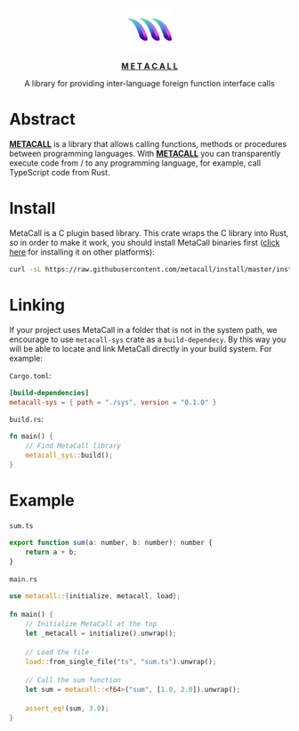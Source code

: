 <div align="center">
  <a href="https://metacall.io" target="_blank"><img src="https://raw.githubusercontent.com/metacall/core/master/deploy/images/logo.png" alt="M E T A C A L L" style="max-width:100%; margin: 0 auto;" width="80" height="80">
  <p><b>M E T A C A L L</b></p></a>
  <p>A library for providing inter-language foreign function interface calls</p>
</div>

# Abstract

**[METACALL](https://github.com/metacall/core)** is a library that allows calling functions, methods or procedures between programming languages. With **[METACALL](https://github.com/metacall/core)** you can transparently execute code from / to any programming language, for example, call TypeScript code from Rust.

# Install

MetaCall is a C plugin based library. This crate wraps the C library into Rust, so in order to make it work, you should install MetaCall binaries first ([click here](https://github.com/metacall/install) for installing it on other platforms):
``` sh
curl -sL https://raw.githubusercontent.com/metacall/install/master/install.sh | sh
```

# Linking

If your project uses MetaCall in a folder that is not in the system path, we encourage to use `metacall-sys` crate as a `build-dependecy`. By this way you will be able to locate and link MetaCall directly in your build system. For example:

`Cargo.toml`:
```toml
[build-dependencies]
metacall-sys = { path = "./sys", version = "0.1.0" }
```

`build.rs`:
```rust
fn main() {
    // Find MetaCall library
    metacall_sys::build();
}
```

# Example

`sum.ts`
``` javascript
export function sum(a: number, b: number): number {
	return a + b;
}
```

`main.rs`
``` rust
use metacall::{initialize, metacall, load};

fn main() {
    // Initialize MetaCall at the top
    let _metacall = initialize().unwrap();
     
    // Load the file
    load::from_single_file("ts", "sum.ts").unwrap();

    // Call the sum function
    let sum = metacall::<f64>("sum", [1.0, 2.0]).unwrap();

    assert_eq!(sum, 3.0);
}
```
